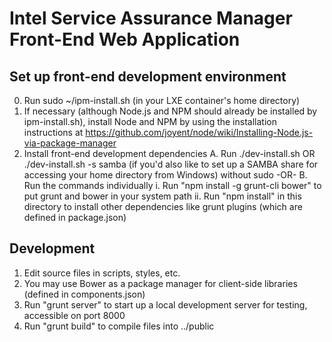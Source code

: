 # Intel Service Assurance Manager Front-End Web Application

## Set up front-end development environment
0. Run sudo ~/ipm-install.sh (in your LXE container's home directory)
1. If necessary (although Node.js and NPM should already be installed by ipm-install.sh), install Node and NPM by using the installation instructions at https://github.com/joyent/node/wiki/Installing-Node.js-via-package-manager
2. Install front-end development dependencies
   A. Run ./dev-install.sh OR ./dev-install.sh -s samba (if you'd also like to set up a SAMBA share for accessing your home directory from Windows) without sudo
    -OR-
   B. Run the commands individually
      i.  Run "npm install -g grunt-cli bower" to put grunt and bower in your system path
      ii. Run "npm install" in this directory to install other dependencies like grunt plugins (which are defined in package.json)

## Development
1. Edit source files in scripts, styles, etc.
2. You may use Bower as a package manager for client-side libraries (defined in components.json)
2. Run "grunt server" to start up a local development server for testing, accessible on port 8000
3. Run "grunt build" to compile files into ../public

